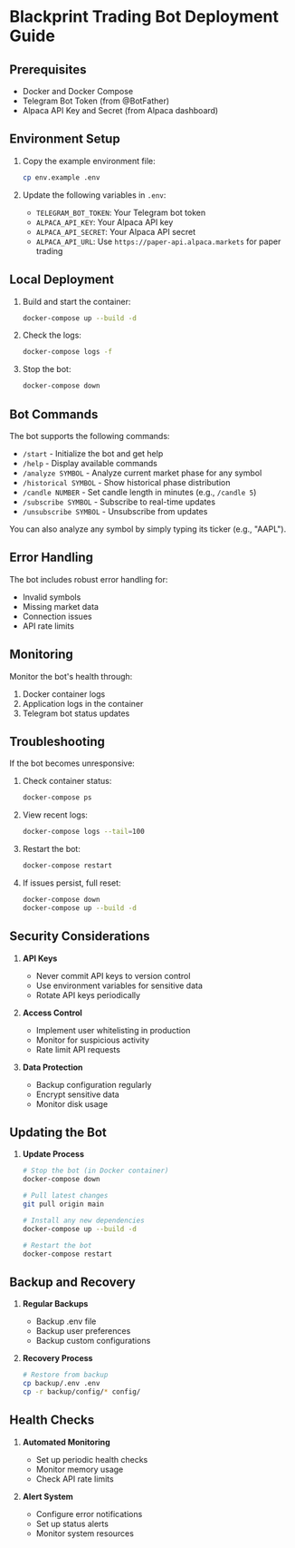 # Blackprint Trading Bot Deployment Guide

## Prerequisites

- Docker and Docker Compose
- Telegram Bot Token (from @BotFather)
- Alpaca API Key and Secret (from Alpaca dashboard)

## Environment Setup

1. Copy the example environment file:
   ```bash
   cp env.example .env
   ```

2. Update the following variables in `.env`:
   - `TELEGRAM_BOT_TOKEN`: Your Telegram bot token
   - `ALPACA_API_KEY`: Your Alpaca API key
   - `ALPACA_API_SECRET`: Your Alpaca API secret
   - `ALPACA_API_URL`: Use `https://paper-api.alpaca.markets` for paper trading

## Local Deployment

1. Build and start the container:
   ```bash
   docker-compose up --build -d
   ```

2. Check the logs:
   ```bash
   docker-compose logs -f
   ```

3. Stop the bot:
   ```bash
   docker-compose down
   ```

## Bot Commands

The bot supports the following commands:

- `/start` - Initialize the bot and get help
- `/help` - Display available commands
- `/analyze SYMBOL` - Analyze current market phase for any symbol
- `/historical SYMBOL` - Show historical phase distribution
- `/candle NUMBER` - Set candle length in minutes (e.g., `/candle 5`)
- `/subscribe SYMBOL` - Subscribe to real-time updates
- `/unsubscribe SYMBOL` - Unsubscribe from updates

You can also analyze any symbol by simply typing its ticker (e.g., "AAPL").

## Error Handling

The bot includes robust error handling for:
- Invalid symbols
- Missing market data
- Connection issues
- API rate limits

## Monitoring

Monitor the bot's health through:
1. Docker container logs
2. Application logs in the container
3. Telegram bot status updates

## Troubleshooting

If the bot becomes unresponsive:

1. Check container status:
   ```bash
   docker-compose ps
   ```

2. View recent logs:
   ```bash
   docker-compose logs --tail=100
   ```

3. Restart the bot:
   ```bash
   docker-compose restart
   ```

4. If issues persist, full reset:
   ```bash
   docker-compose down
   docker-compose up --build -d
   ```

## Security Considerations

1. **API Keys**
   - Never commit API keys to version control
   - Use environment variables for sensitive data
   - Rotate API keys periodically

2. **Access Control**
   - Implement user whitelisting in production
   - Monitor for suspicious activity
   - Rate limit API requests

3. **Data Protection**
   - Backup configuration regularly
   - Encrypt sensitive data
   - Monitor disk usage

## Updating the Bot

1. **Update Process**
   ```bash
   # Stop the bot (in Docker container)
   docker-compose down
   
   # Pull latest changes
   git pull origin main
   
   # Install any new dependencies
   docker-compose up --build -d
   
   # Restart the bot
   docker-compose restart
   ```

## Backup and Recovery

1. **Regular Backups**
   - Backup .env file
   - Backup user preferences
   - Backup custom configurations

2. **Recovery Process**
   ```bash
   # Restore from backup
   cp backup/.env .env
   cp -r backup/config/* config/
   ```

## Health Checks

1. **Automated Monitoring**
   - Set up periodic health checks
   - Monitor memory usage
   - Check API rate limits

2. **Alert System**
   - Configure error notifications
   - Set up status alerts
   - Monitor system resources
